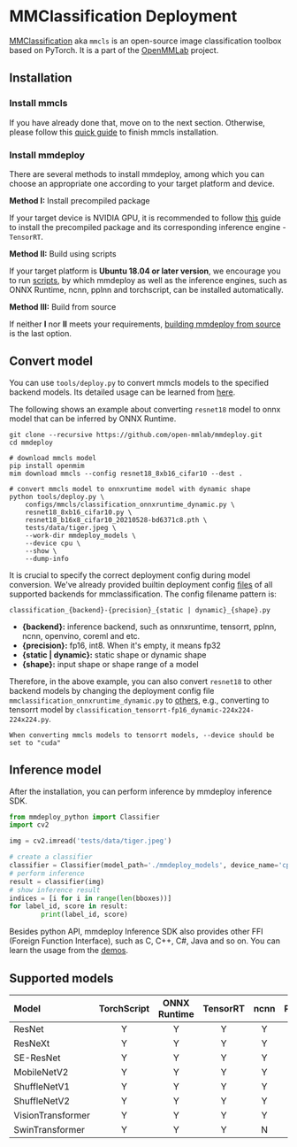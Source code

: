 # MMClassification Deployment

[MMClassification](https://github.com/open-mmlab/mmclassification) aka `mmcls` is an open-source image classification toolbox based on PyTorch. It is a part of the [OpenMMLab](https://openmmlab.com) project.

## Installation

### Install mmcls

If you have already done that, move on to the next section. Otherwise, please follow this [quick guide](https://github.com/open-mmlab/mmclassification/tree/1.x#installation) to finish mmcls installation.

### Install mmdeploy

There are several methods to install mmdeploy, among which you can choose an appropriate one according to your target platform and device.

**Method I:** Install precompiled package

If your target device is NVIDIA GPU, it is recommended to follow [this](../01-how-to-build/install_prebuilt_package.md) guide to install the precompiled package and its corresponding inference engine - `TensorRT`.

<!-- The supported platform and device and inference engine matrix by precompiled package is presented as following:

| **Platform**   | **Device** | **Inference Engine** |
| -------------- | :--------: | :------------------: |
| Linux-x86_64   |    CPU     |     ONNX Runtime     |
| Linux-x86_64   |    CUDA    |       TensorRT       |
| Windows-x86_64 |    CPU     |     ONNX Runtime     |
| Windows-x86_64 |    CUDA    |       TensorRT       |
-->

**Method II:** Build using scripts

If your target platform is **Ubuntu 18.04 or later version**, we encourage you to run
[scripts](../01-how-to-build/build_from_script.md), by which mmdeploy as well as the inference engines, such as ONNX Runtime, ncnn, pplnn and torchscript, can be installed automatically.

**Method III:** Build from source

If neither **I** nor **II** meets your requirements, [building mmdeploy from source](../01-how-to-build/build_from_source.md) is the last option.

## Convert model

You can use `tools/deploy.py` to convert mmcls models to the specified backend models. Its detailed usage can be learned from [here](https://github.com/open-mmlab/mmdeploy/blob/master/docs/en/02-how-to-run/convert_model.md#usage).

The following shows an example about converting `resnet18` model to onnx model that can be inferred by ONNX Runtime.

```shell
git clone --recursive https://github.com/open-mmlab/mmdeploy.git
cd mmdeploy

# download mmcls model
pip install openmim
mim download mmcls --config resnet18_8xb16_cifar10 --dest .

# convert mmcls model to onnxruntime model with dynamic shape
python tools/deploy.py \
    configs/mmcls/classification_onnxruntime_dynamic.py \
    resnet18_8xb16_cifar10.py \
    resnet18_b16x8_cifar10_20210528-bd6371c8.pth \
    tests/data/tiger.jpeg \
    --work-dir mmdeploy_models \
    --device cpu \
    --show \
    --dump-info
```

It is crucial to specify the correct deployment config during model conversion. We've already provided builtin deployment config [files](https://github.com/open-mmlab/mmdeploy/tree/master/configs/mmcls) of all supported backends for mmclassification. The config filename pattern is:

```
classification_{backend}-{precision}_{static | dynamic}_{shape}.py
```

- **{backend}:** inference backend, such as onnxruntime, tensorrt, pplnn, ncnn, openvino, coreml and etc.
- **{precision}:** fp16, int8. When it's empty, it means fp32
- **{static | dynamic}:** static shape or dynamic shape
- **{shape}:** input shape or shape range of a model

Therefore, in the above example, you can also convert `resnet18` to other backend models by changing the deployment config file `mmclassification_onnxruntime_dynamic.py` to [others](https://github.com/open-mmlab/mmdeploy/tree/master/configs/mmcls), e.g., converting to tensorrt model by `classification_tensorrt-fp16_dynamic-224x224-224x224.py`.

```{tip}
When converting mmcls models to tensorrt models, --device should be set to "cuda"
```

## Inference model

After the installation, you can perform inference by mmdeploy inference SDK.

```python
from mmdeploy_python import Classifier
import cv2

img = cv2.imread('tests/data/tiger.jpeg')

# create a classifier
classifier = Classifier(model_path='./mmdeploy_models', device_name='cpu', device_id=0)
# perform inference
result = classifier(img)
# show inference result
indices = [i for i in range(len(bboxes))]
for label_id, score in result:
        print(label_id, score)
```

Besides python API, mmdeploy Inference SDK also provides other FFI (Foreign Function Interface), such as C, C++, C#, Java and so on. You can learn the usage from the [demos](https://github.com/open-mmlab/mmdeploy/tree/master/demo).

## Supported models

| Model             | TorchScript | ONNX Runtime | TensorRT | ncnn | PPLNN | OpenVINO |                                          Model config                                           |
| :---------------- | :---------: | :----------: | :------: | :--: | :---: | :------: | :---------------------------------------------------------------------------------------------: |
| ResNet            |      Y      |      Y       |    Y     |  Y   |   Y   |    Y     |       [config](https://github.com/open-mmlab/mmclassification/tree/master/configs/resnet)       |
| ResNeXt           |      Y      |      Y       |    Y     |  Y   |   Y   |    Y     |      [config](https://github.com/open-mmlab/mmclassification/tree/master/configs/resnext)       |
| SE-ResNet         |      Y      |      Y       |    Y     |  Y   |   Y   |    Y     |      [config](https://github.com/open-mmlab/mmclassification/tree/master/configs/seresnet)      |
| MobileNetV2       |      Y      |      Y       |    Y     |  Y   |   Y   |    Y     |    [config](https://github.com/open-mmlab/mmclassification/tree/master/configs/mobilenet_v2)    |
| ShuffleNetV1      |      Y      |      Y       |    Y     |  Y   |   Y   |    Y     |   [config](https://github.com/open-mmlab/mmclassification/tree/master/configs/shufflenet_v1)    |
| ShuffleNetV2      |      Y      |      Y       |    Y     |  Y   |   Y   |    Y     |   [config](https://github.com/open-mmlab/mmclassification/tree/master/configs/shufflenet_v2)    |
| VisionTransformer |      Y      |      Y       |    Y     |  Y   |   ?   |    Y     | [config](https://github.com/open-mmlab/mmclassification/tree/master/configs/vision_transformer) |
| SwinTransformer   |      Y      |      Y       |    Y     |  N   |   ?   |    N     |  [config](https://github.com/open-mmlab/mmclassification/tree/master/configs/swin_transformer)  |
